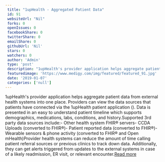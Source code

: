 ```yaml
--- 
 title: "1upHealth - Aggregated Patient Data" 
 id: 91  
 websiteUrl: "Nil" 
 forks: 0 
 openIssues: 0  
 facebookShare: 0  
 twitterShare: 0  
 emailShare: 0  
 githubUrl: 'Nil'
 stars: 0 
 watchers: 0 
 author: 'Admin' 
 type: 'post' 
 description: "1upHealth's provider application helps aggregate patient data from external health systems into one place Providers can view the data sources that pat"
 featuredimage: 'https://www.medigy.com/img/featured/featured_91.jpg' 
 date: '2019-01-07'
 categories: ['null']
---
```

1upHealth's provider application helps aggregate patient data from external health systems into one place. Providers can view the data sources that patients have connected via the 1upHealth patient application (). Data is presented in an easy to understand patient timeline which supports demographics, medications, labs, conditions, and history.Supported 3rd party data sources include:- Other health system FHIR® servers- CCDA Uploads (converted to FHIR®)- Patient reported data (converted to FHIR®)- Wearable sensors &amp; phone activity (converted to FHIR® and Open mHealth)Provider health systems can reduce the amount of time calling patient referral sources or previous clinics to track down data. Additionally, they can get alerts triggered from updates to the external systems in case of a likely readmission, ER visit, or relevant encounter.[Read more](https://1up.health/)